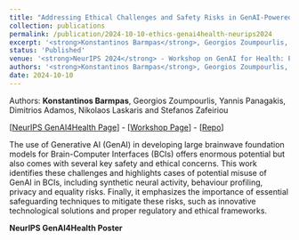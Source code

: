 ```yaml
---
title: "Addressing Ethical Challenges and Safety Risks in GenAI-Powered Brain-Computer Interfaces"
collection: publications
permalink: /publication/2024-10-10-ethics-genai4health-neurips2024
excerpt: '<strong>Konstantinos Barmpas</strong>, Georgios Zoumpourlis, Yannis Panagakis, Dimitrios Adamos, Nikolaos Laskaris and Stefanos Zafeiriou - [[Paper]()] [[Poster]()] '
status: 'Published'
venue: '<strong>NeurIPS 2024</strong> - Workshop on GenAI for Health: Potential, Trust and Policy Compliance (GenAI4Health)' 
authors: '<strong>Konstantinos Barmpas</strong>, Georgios Zoumpourlis, Yannis Panagakis, Dimitrios Adamos, Nikolaos Laskaris and Stefanos Zafeiriou'
date: 2024-10-10
---
```


Authors: <strong>Konstantinos Barmpas</strong>, Georgios Zoumpourlis, Yannis Panagakis, Dimitrios Adamos, Nikolaos Laskaris and Stefanos Zafeiriou

[[NeurIPS GenAI4Health Page]()] - [[Workshop Page](https://genai4health.github.io)] - [[Repo]()]

The use of Generative AI (GenAI) in developing large brainwave foundation models for Brain-Computer Interfaces (BCIs) offers enormous potential but also comes with several key safety and ethical concerns. This work identifies these challenges and highlights cases of potential misuse of GenAI in BCIs, including synthetic neural activity, behaviour profiling, privacy and equality risks. Finally, it emphasizes the importance of essential safeguarding techniques to mitigate these risks, such as innovative technological solutions and proper regulatory and ethical frameworks.

**NeurIPS GenAI4Health Poster**

